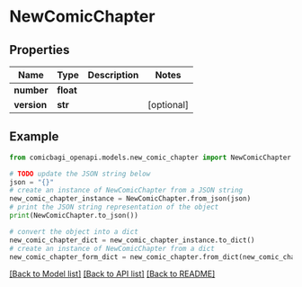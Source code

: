 # NewComicChapter


## Properties

Name | Type | Description | Notes
------------ | ------------- | ------------- | -------------
**number** | **float** |  | 
**version** | **str** |  | [optional] 

## Example

```python
from comicbagi_openapi.models.new_comic_chapter import NewComicChapter

# TODO update the JSON string below
json = "{}"
# create an instance of NewComicChapter from a JSON string
new_comic_chapter_instance = NewComicChapter.from_json(json)
# print the JSON string representation of the object
print(NewComicChapter.to_json())

# convert the object into a dict
new_comic_chapter_dict = new_comic_chapter_instance.to_dict()
# create an instance of NewComicChapter from a dict
new_comic_chapter_form_dict = new_comic_chapter.from_dict(new_comic_chapter_dict)
```
[[Back to Model list]](../README.md#documentation-for-models) [[Back to API list]](../README.md#documentation-for-api-endpoints) [[Back to README]](../README.md)


